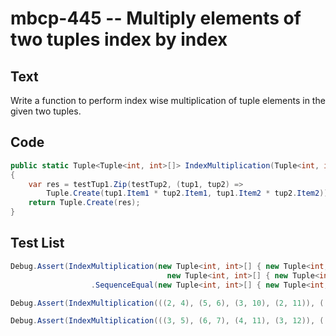 # mbcp-445 -- Multiply elements of two tuples index by index

## Text

Write a function to perform index wise multiplication of tuple elements in the given two tuples.

## Code

```csharp
public static Tuple<Tuple<int, int>[]> IndexMultiplication(Tuple<int, int>[] testTup1, Tuple<int, int>[] testTup2)
{
    var res = testTup1.Zip(testTup2, (tup1, tup2) => 
        Tuple.Create(tup1.Item1 * tup2.Item1, tup1.Item2 * tup2.Item2)).ToArray();
    return Tuple.Create(res);
}
```

## Test List

```csharp
Debug.Assert(IndexMultiplication(new Tuple<int, int>[] { new Tuple<int, int>(1, 3), new Tuple<int, int>(4, 5), new Tuple<int, int>(2, 9), new Tuple<int, int>(1, 10) }, 
                                   new Tuple<int, int>[] { new Tuple<int, int>(6, 7), new Tuple<int, int>(3, 9), new Tuple<int, int>(1, 1), new Tuple<int, int>(7, 3) }) 
                  .SequenceEqual(new Tuple<int, int>[] { new Tuple<int, int>(6, 21), new Tuple<int, int>(12, 45), new Tuple<int, int>(2, 9), new Tuple<int, int>(7, 30) }));
```

```csharp
Debug.Assert(IndexMultiplication(((2, 4), (5, 6), (3, 10), (2, 11)), ((7, 8), (4, 10), (2, 2), (8, 4))) == ((14, 32), (20, 60), (6, 20), (16, 44)));
```

```csharp
Debug.Assert(IndexMultiplication(((3, 5), (6, 7), (4, 11), (3, 12)), ((8, 9), (5, 11), (3, 3), (9, 5))) == ((24, 45), (30, 77), (12, 33), (27, 60)));
```

